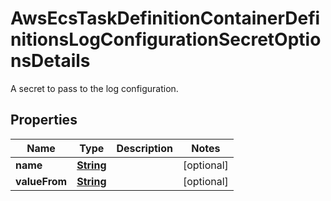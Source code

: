 

# AwsEcsTaskDefinitionContainerDefinitionsLogConfigurationSecretOptionsDetails

A secret to pass to the log configuration.

## Properties

| Name | Type | Description | Notes |
|------------ | ------------- | ------------- | -------------|
|**name** | [**String**](String.md) |  |  [optional] |
|**valueFrom** | [**String**](String.md) |  |  [optional] |



